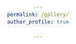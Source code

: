 ```yaml
---
permalink: /gallery/
author_profile: true

---
```




<html>
<head>
    <title>My Gallery</title>
    <style>
        /* 样式用于美化页面 */
        body {
            font-family: Arial, sans-serif;
            text-align: center;
        }

        .gallery-item {
            margin: 20px;
        }

        /* 样式用于布局图片、时间和事件 */
        .photo {
            display: block;
            margin: 0 auto;
            max-width: 100%;
            height: auto;
        }

        .time {
            font-size: 6px;
            font-weight: bold;
        }
        
        .event {
            font-style: italic;
            font-size: 6px;
        }
    </style>
</head>
<body>
    <h1>Welcome to My Gallery</h1>
    
    <div class="gallery-item">
        <div style="display: flex; align-items: center;">
            <img src="../images/科技英才班越野马拉松.jpg" alt="Photo 1" class="photo" style="width: 45%; max-width: 500px; height: auto; max-height: 500px;">
            <img src="../images/科技英才班马拉松2.jpg" alt="Photo 1" class="photo" style="width: 45%; max-width: 500px; height: auto; max-height: 500px;">
        </div>
    <p class="time">April 15, 2023</p>
    <p class="event">Science and Technology Talent Class Science Off-Road Marathon</p>
    </div>

    <div class="gallery-item">
        <div style="display: flex; align-items: center;">
            <img src="../images/校迎新.jpg" alt="Photo 1" class="photo" style="width: 45%; max-width: 500px; height: auto; max-height: 500px;">
            <img src="../images/校迎新2.jpg" alt="Photo 1" class="photo" style="width: 45%; max-width: 500px; height: auto; max-height: 500px;">
        </div>
    <p class="time">September 10, 2022</p>
    <p class="event">Hosted the University-Level Welcome Party</p>
    </div>
    
    <div class="gallery-item">
        <img src="../images/大蜀山.jpg" alt="Photo 1" class="photo" style="width: 45%; max-width: 500px; height: auto; max-height: 500px;">
        <p class="time">January 1, 2022</p>
        <p class="event">Night Hike to Mount Dashu</p>
    </div>
    
     <div class="gallery-item">
        <img src="../images/大物1.jpg" alt="Photo 1" class="photo" style="width: 45%; max-width: 500px; height: auto; max-height: 500px;">
        <p class="time">January 1, 2022</p>
        <p class="event">In the college physics laboratory class</p>
    </div>


    <div class="gallery-item">
        <img src="../images/电设小车.jpg" alt="Photo 1" class="photo" style="width: 45%; max-width: 500px; height: auto; max-height: 500px;">
        <p class="time">June 10, 2021</p>
        <p class="event">Projects in Electronic Design Practice: A Remote-Controlled Car</p>
    </div>
    
    <div class="gallery-item">
        <img src="../images/安徽省博物馆.jpg" alt="Photo 1" class="photo" style="width: 45%; max-width: 500px; height: auto; max-height: 500px;">
        <p class="time">April 17, 2021</p>
        <p class="event">Organized a class visit to the Anhui Provincial Museum.</p>
    </div>

    <div class="gallery-item">
        <img src="../images/一二九马拉松.jpg" alt="Photo 1" class="photo" style="width: 45%; max-width: 500px; height: auto; max-height: 500px;">
        <p class="time">December 9, 2020</p>
        <p class="event">“一二九” Campus Marathon.</p>
    </div>
    
    <div class="gallery-item">
        <img src="../images/科普演讲比赛.jpg" alt="Photo 1" class="photo" style="width: 45%; max-width: 500px; height: auto; max-height: 500px;">
        <p class="time">November 25, 2020</p>
        <p class="event">Anhui Province's First Science Popularization Speech Competition.</p>
    </div>
    
    <div class="gallery-item">
        <img src="../images/开学典礼.jpg" alt="Photo 1" class="photo" style="width: 45%; max-width: 500px; height: auto; max-height: 500px;">
        <p class="time">September 20, 2020</p>
        <p class="event">Delivering a speech as a representative of the freshman class at the opening ceremony.</p>
    </div>
    
    <div class="gallery-item">
        <img src="../images/东门门口.jpg" alt="Photo 1" class="photo" style="width: 45%; max-width: 500px; height: auto; max-height: 500px;">
        <p class="time">September 3, 2020</p>
        <p class="event">To commemorate my first visit to the university, at the entrance of USTC</p>
    </div>



    <!-- 添加更多照片和相关信息 -->
    
</body>
</html>
